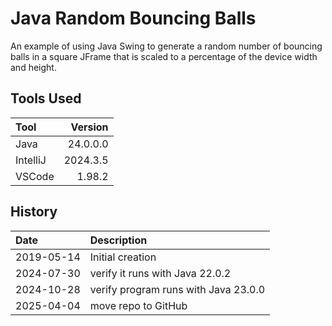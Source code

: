 # Java Random Bouncing Balls
An example of using Java Swing to generate a random number of bouncing balls in a square JFrame that is scaled to a percentage of the device width and height.

## Tools Used

| Tool     |  Version |
|:---------|---------:|
| Java     | 24.0.0.0 |
| IntelliJ | 2024.3.5 |
| VSCode   |   1.98.2 |

## History

| Date       | Description                          |
|:-----------|:-------------------------------------|
| 2019-05-14 | Initial creation                     |
| 2024-07-30 | verify it runs with Java 22.0.2      |
| 2024-10-28 | verify program runs with Java 23.0.0 |
| 2025-04-04 | move repo to GitHub                  |


